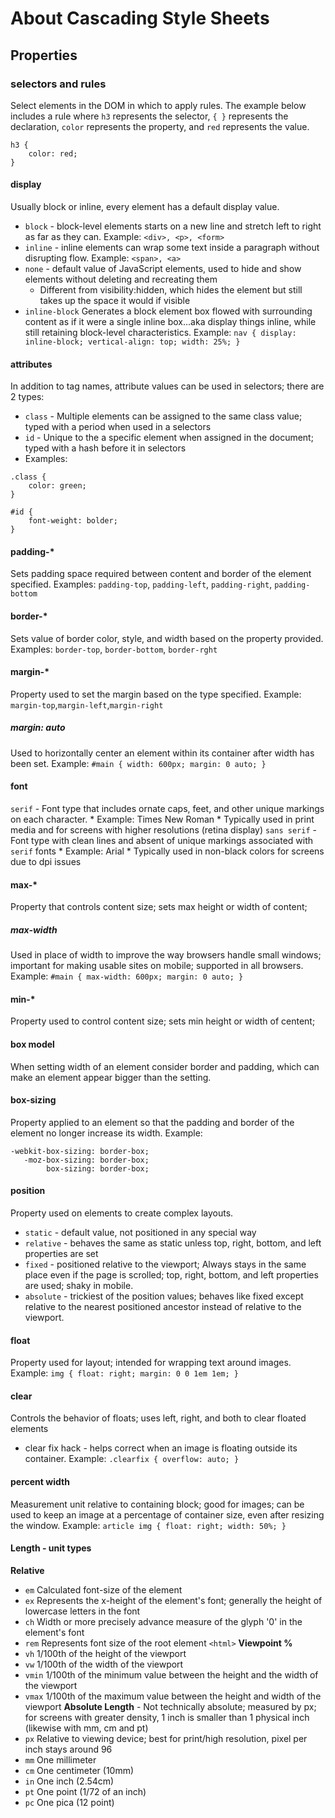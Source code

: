 # About Cascading Style Sheets

## Properties

### selectors and rules
Select elements in the DOM in which to apply rules. The example below includes a rule where `h3` represents the selector, `{ }` represents the declaration, `color` represents the property, and `red` represents the value.
```
h3 {
    color: red;
}
```

#### display
Usually block or inline, every element has a default display value.
  * `block` - block-level elements starts on a new line and stretch left to right as far as they can. Example:
    `<div>, <p>, <form>`
  * `inline` - inline elements can wrap some text inside a paragraph without disrupting flow. Example:
    `<span>, <a>`
  * `none` - default value of JavaScript elements, used to hide and show elements without deleting and recreating them
    * Different from visibility:hidden, which hides the element but still takes up the space it would if visible
  * `inline-block`
    Generates a block element box flowed with surrounding content as if it were a single inline box...aka display things inline, while still retaining block-level characteristics.
      Example:
      `nav {
          display: inline-block;
          vertical-align: top;
          width: 25%;
        }`

#### attributes
In addition to tag names, attribute values can be used in selectors; there are 2 types:
  * `class` - Multiple elements can be assigned to the same class value; typed with a period when used in a selectors
  * `id` - Unique to the a specific element when assigned in the document; typed with a hash before it in selectors
  * Examples:
  ```
  .class {
      color: green;
  }

  #id {
      font-weight: bolder;
  }
  ```

#### padding-*
Sets padding space required between content and border of the element specified. Examples:
`padding-top`, `padding-left`, `padding-right`, `padding-bottom`

#### border-*
Sets value of border color, style, and width based on the property provided. Examples:
`border-top`, `border-bottom`, `border-rght`

#### margin-*
Property used to set the margin based on the type specified. Example:
`margin-top`,`margin-left`,`margin-right`

##### margin: auto
Used to horizontally center an element within its container after width has been set. Example:
`#main {
    width: 600px;
    margin: 0 auto;
  }`  

#### font
`serif` - Font type that includes ornate caps, feet, and other unique markings on each character.
    * Example: Times New Roman
    * Typically used in print media and for screens with higher resolutions (retina display)
`sans serif` - Font type with clean lines and absent of unique markings associated with `serif` fonts
    * Example: Arial
    * Typically used in non-black colors for screens due to dpi issues


#### max-*
Property that controls content size; sets max height or width of content;

##### max-width
Used in place of width to improve the way browsers handle small windows; important for making usable sites on mobile; supported in all browsers. Example:
`#main {
    max-width: 600px;
    margin: 0 auto;
  }`

#### min-*
Property used to control content size; sets min height or width of centent;

#### box model
When setting width of an element consider border and padding, which can make an element appear bigger than the setting.

#### box-sizing
Property applied to an element so that the padding and border of the element no longer increase its width. Example:
```
-webkit-box-sizing: border-box;
   -moz-box-sizing: border-box;
        box-sizing: border-box;
```
#### position
Property used on elements to create complex layouts.
  * `static` - default value, not positioned in any special way
  * `relative` - behaves the same as static unless top, right, bottom, and left properties are set
  * `fixed` - positioned relative to the viewport; Always stays in the same place even if the page is scrolled; top, right, bottom, and left properties are used; shaky in mobile.
  * `absolute` - trickiest of the position values; behaves like fixed except relative to the nearest positioned ancestor instead of relative to the viewport.

#### float
Property used for layout; intended for wrapping text around images. Example:
`img {
    float: right;
    margin: 0 0 1em 1em;
  }`

#### clear
Controls the behavior of floats; uses left, right, and both to clear floated elements
  * clear fix hack - helps correct when an image is floating outside its container. Example:
  `.clearfix {
        overflow: auto;
    }`

#### percent width
Measurement unit relative to containing block; good for images; can be used to keep an image at a percentage of container size, even after resizing the window. Example:
`article img {
    float: right;
    width: 50%;
  }`

#### Length - unit types
**Relative**  
  * `em` Calculated font-size of the element
  * `ex` Represents the x-height of the element's font; generally the height of lowercase letters in the font
  * `ch` Width or more precisely advance measure of the glyph '0' in the element's font
  * `rem` Represents font size of the root element `<html>`
**Viewpoint %**
  * `vh` 1/100th of the height of the viewport
  * `vw` 1/100th of the width of the viewport
  * `vmin` 1/100th of the minimum value between the height and the width of the viewport
  * `vmax` 1/100th of the maximum value between the height and width of the viewport
**Absolute Length** - Not technically absolute; measured by px; for screens with greater density, 1 inch is smaller than 1 physical inch (likewise with mm, cm and pt)
  * `px` Relative to viewing device; best for print/high resolution, pixel per inch stays around 96
  * `mm` One millimeter
  * `cm` One centimeter (10mm)
  * `in` One inch (2.54cm)
  * `pt` One point (1/72 of an inch)
  * `pc` One pica (12 point)
